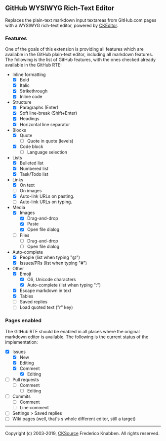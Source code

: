 ## GitHub WYSIWYG Rich-Text Editor

Replaces the plain-text markdown input textareas from GitHub.com pages with a
WYSIWYG rich-text editor, powered by [CKEditor](https://ckeditor.com/).

### Features

One of the goals of this extension is providing all features which are available in the GitHub plain-text editor, including all markdown features. The following is the list of GitHub features, with the ones checked already available in the GitHub RTE:

*   Inline formatting
    *   [x] Bold
    *   [x] Italic
    *   [x] Strikethrough
    *   [x] Inline code
*   Structure
    *   [x] Paragraphs (Enter)
    *   [x] Soft line-break (Shift+Enter)
    *   [x] Headings
    *   [x] Horizontal line separator
*   Blocks
    *   [x] Quote
        *   [ ] Quote in quote (levels)
    *   [x] Code block
        *   [ ] Language selection
*   Lists
    *   [x] Bulleted list
    *   [x] Numbered list
    *   [x] Task/Todo list
*   Links
    *   [x] On text
    *   [ ] On images
    *   [x] Auto-link URLs on pasting.
    *   [ ] Auto-link URLs on typing.
*   Media
    *   [x] Images
        *   [x] Drag-and-drop
        *   [x] Paste
        *   [x] Open file dialog
    *   [ ] Files
        *   [ ] Drag-and-drop
        *   [ ] Open file dialog
*   Auto-complete
    *   [x] People (list when typing "@")
    *   [x] Issues/PRs (list when typing "#")
*   Other
    *   [x] Emoji
        *   [x] OS, Unicode characters
        *   [x] Auto-complete (list when typing ":")
    *   [x] Escape markdown in text
    *   [x] Tables
    *   [ ] Saved replies
    *   [ ] Load quoted text ("r" key)

### Pages enabled

The GitHub RTE should be enabled in all places where the original markdown editor is available. The following is the current status of the implementation:

*   [x] Issues
    *   [x] New
    *   [x] Editing
    *   [x] Comment
        *   [x] Editing
*   [ ] Pull requests
    *   [ ] Comment
        *   [ ] Editing
*   [ ] Commits
    *   [ ] Comment
    *   [ ] Line comment
*   [ ] Settings > Saved replies
*   [ ] Wiki pages (well, that's s whole different editor, still a target)
---

Copyright (c) 2003-2019, [CKSource](https://cksource.com/) Frederico Knabben.
All rights reserved.
